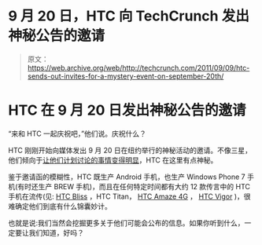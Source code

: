# 9 月 20 日，HTC 向 TechCrunch 发出神秘公告的邀请

> 原文：<https://web.archive.org/web/http://techcrunch.com/2011/09/09/htc-sends-out-invites-for-a-mystery-event-on-september-20th/>

# HTC 在 9 月 20 日发出神秘公告的邀请

“来和 HTC 一起庆祝吧，”他们说。庆祝什么？

HTC 刚刚开始向媒体发出 9 月 20 日在纽约举行的神秘活动的邀请。不像三星，他们倾向于[让他们计划讨论的事情变得明显](https://web.archive.org/web/20230203152245/https://techcrunch.com/2011/08/12/samsung-to-finally-debut-the-galaxy-s-ii-in-the-u-s-on-august-29th/)，HTC 在这里有点神秘。

鉴于邀请函的模糊性，HTC 既生产 Android 手机，也生产 Windows Phone 7 手机(有时还生产 BREW 手机)，而且在任何特定时间都有大约 12 款传言中的 HTC 手机在流传(见: [HTC Bliss](https://web.archive.org/web/20230203152245/https://techcrunch.com/2011/08/10/android-for-girls-htc-bliss-coming-to-verizon/) ，HTC Titan， [HTC Amaze 4G](https://web.archive.org/web/20230203152245/http://www.google.com/search?sourceid=chrome&ie=UTF-8&q=htc+ruby+kumparak) ， [HTC Vigor](https://web.archive.org/web/20230203152245/https://techcrunch.com/2011/08/26/htc-vigor-spotted-in-the-wild-possibly-packing-verizon-lte/) )，很难确定他们到底有什么锦囊妙计。

也就是说:我们当然会挖掘更多关于他们可能会公布的信息。如果你听到什么，一定要让我们知道，好吗？